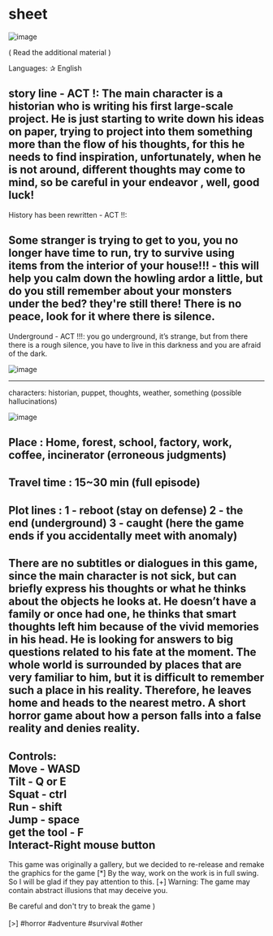 # sheet
![image](https://github.com/localhost-four/sheet/assets/119116574/5a8fd2b0-bace-4527-ae16-d93ceccc93e9)

( Read the additional material )

Languages:
✰ English

story line - ACT !:
The main character is a historian who is writing his first large-scale project. He is just starting to write down his ideas on paper, trying to project into them something more than the flow of his thoughts, for this he needs to find inspiration, unfortunately, when he is not around, different thoughts may come to mind, so be careful in your endeavor , well, good luck!
---

History has been rewritten - ACT !!:

Some stranger is trying to get to you, you no longer have time to run, try to survive using items from the interior of your house!!! - this will help you calm down the howling ardor a little, but do you still remember about your monsters under the bed? they're still there! There is no peace, look for it where there is silence.
---

Underground - ACT !!!:
you go underground, it’s strange, but from there there is a rough silence, you have to live in this darkness and you are afraid of the dark.

![image](https://github.com/localhost-four/sheet/assets/119116574/167b5eae-b297-42ae-ab1b-4d9cab530cd6)

------
characters:
historian, puppet, thoughts, weather, something (possible hallucinations)

![image](https://github.com/localhost-four/sheet/assets/119116574/f93305f4-5d1e-4ec9-bf2a-42b4603a57ea)

Place :
  Home, forest, school, factory, work, coffee, incinerator (erroneous judgments)
------
Travel time :
 15~30 min (full episode)
-----
Plot lines :
 1 - reboot (stay on defense)
 2 - the end (underground)
 3 - caught (here the game ends if you accidentally meet with anomaly)
-----

There are no subtitles or dialogues in this game, since the main character is not sick, but can briefly express his thoughts or what he thinks about the objects he looks at.
He doesn’t have a family or once had one, he thinks that smart thoughts left him because of the vivid memories in his head.
He is looking for answers to big questions related to his fate at the moment.
The whole world is surrounded by places that are very familiar to him, but it is difficult to remember such a place in his reality.
Therefore, he leaves home and heads to the nearest metro.
A short horror game about how a person falls into a false reality and denies reality.
-----
Controls: <br>
Move - WASD<br>
Tilt - Q or E<br>
Squat - ctrl<br>
Run - shift<br>
Jump - space<br>
get the tool - F<br>
Interact-Right mouse button<br>
-----
This game was originally a gallery, but we decided to re-release and remake the graphics for the game
[*]
By the way, work on the work is in full swing.
So I will be glad if they pay attention to this.
[+]
Warning: The game may contain abstract illusions that may deceive you.

Be careful and don't try to break the game )<br>
<br>
[>] #horror  #adventure  #survival #other
